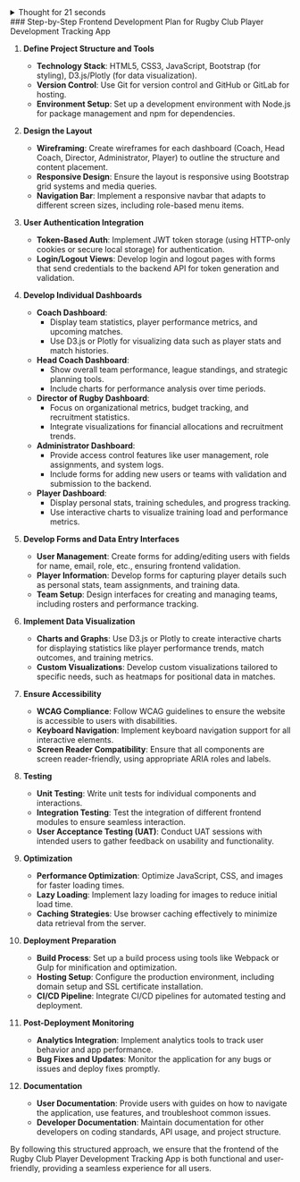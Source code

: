 <details type="reasoning" done="true" duration="21">
<summary>Thought for 21 seconds</summary>
> Alright, I'm faced with developing the frontend of a Rugby Club Player Development Tracking App. The backend has already been planned using Python, Django or Flask framework, PostgreSQL database, JWT authentication, and RESTful APIs. My task is to create a detailed step-by-step plan for the frontend that's compatible with this backend.
> 
> First, I need to understand the overall structure and requirements from the provided design document. The app will have different dashboards for coaches, head coaches, directors of rugby, administrators, and players. Each role will have specific features and access levels. There are also data models for users, players, teams, coaches, and development areas.
> 
> To start, I'll outline the frontend technologies to be used: HTML5, CSS3, JavaScript, along with Bootstrap for styling and D3.js or Plotly for data visualization. The backend is set up with RESTful APIs, so I'll need to ensure that the frontend can communicate effectively with these APIs for data fetching and submission.
> 
> I also need to consider user authentication. Since the backend uses JWT tokens for secure login sessions, I'll implement token-based authentication on the frontend. This means handling token storage securely, perhaps using HTTP-only cookies or storing them in the browser's local storage with appropriate security measures.
> 
> Next, I should plan the layout and navigation of the application. A responsive navbar that adapts to different screen sizes will be essential, providing access to different sections based on the user’s role. For example, a coach might see options related to their team and players, while an administrator would have broader access control features.
> 
> For each dashboard, I'll need to design specific views. For instance, the coach's dashboard should display team statistics, player performance metrics, and upcoming matches. Visualizations using D3.js or Plotly can help present this data effectively. Similarly, the player’s view might include their personal stats, training schedules, and progress tracking.
> 
> I also need to think about form submissions for adding new users, players, or teams. These forms should be user-friendly and validate inputs on both the frontend and backend sides to ensure data integrity.
> 
> Another critical aspect is ensuring accessibility and usability. Proper contrast ratios, keyboard navigation support, and screen reader compatibility will make the app accessible to a wider range of users.
> 
> Testing is another important step. I'll need to perform unit testing for individual components, integration testing for the overall application flow, and user acceptance testing to gather feedback on usability.
> 
> Finally, deployment considerations include setting up a production environment, configuring routing, and ensuring that the frontend can dynamically fetch content from the backend APIs.
> 
> Throughout this process, I must maintain close communication with the backend developers to align our efforts, resolve any API endpoint issues, and ensure seamless integration between the frontend and backend systems.
</details>
### Step-by-Step Frontend Development Plan for Rugby Club Player Development Tracking App

1. **Define Project Structure and Tools**
   - **Technology Stack**: HTML5, CSS3, JavaScript, Bootstrap (for styling), D3.js/Plotly (for data visualization).
   - **Version Control**: Use Git for version control and GitHub or GitLab for hosting.
   - **Environment Setup**: Set up a development environment with Node.js for package management and npm for dependencies.

2. **Design the Layout**
   - **Wireframing**: Create wireframes for each dashboard (Coach, Head Coach, Director, Administrator, Player) to outline the structure and content placement.
   - **Responsive Design**: Ensure the layout is responsive using Bootstrap grid systems and media queries.
   - **Navigation Bar**: Implement a responsive navbar that adapts to different screen sizes, including role-based menu items.

3. **User Authentication Integration**
   - **Token-Based Auth**: Implement JWT token storage (using HTTP-only cookies or secure local storage) for authentication.
   - **Login/Logout Views**: Develop login and logout pages with forms that send credentials to the backend API for token generation and validation.

4. **Develop Individual Dashboards**
   - **Coach Dashboard**:
     - Display team statistics, player performance metrics, and upcoming matches.
     - Use D3.js or Plotly for visualizing data such as player stats and match histories.
   - **Head Coach Dashboard**:
     - Show overall team performance, league standings, and strategic planning tools.
     - Include charts for performance analysis over time periods.
   - **Director of Rugby Dashboard**:
     - Focus on organizational metrics, budget tracking, and recruitment statistics.
     - Integrate visualizations for financial allocations and recruitment trends.
   - **Administrator Dashboard**:
     - Provide access control features like user management, role assignments, and system logs.
     - Include forms for adding new users or teams with validation and submission to the backend.
   - **Player Dashboard**:
     - Display personal stats, training schedules, and progress tracking.
     - Use interactive charts to visualize training load and performance metrics.

5. **Develop Forms and Data Entry Interfaces**
   - **User Management**: Create forms for adding/editing users with fields for name, email, role, etc., ensuring frontend validation.
   - **Player Information**: Develop forms for capturing player details such as personal stats, team assignments, and training data.
   - **Team Setup**: Design interfaces for creating and managing teams, including rosters and performance tracking.

6. **Implement Data Visualization**
   - **Charts and Graphs**: Use D3.js or Plotly to create interactive charts for displaying statistics like player performance trends, match outcomes, and training metrics.
   - **Custom Visualizations**: Develop custom visualizations tailored to specific needs, such as heatmaps for positional data in matches.

7. **Ensure Accessibility**
   - **WCAG Compliance**: Follow WCAG guidelines to ensure the website is accessible to users with disabilities.
   - **Keyboard Navigation**: Implement keyboard navigation support for all interactive elements.
   - **Screen Reader Compatibility**: Ensure that all components are screen reader-friendly, using appropriate ARIA roles and labels.

8. **Testing**
   - **Unit Testing**: Write unit tests for individual components and interactions.
   - **Integration Testing**: Test the integration of different frontend modules to ensure seamless interaction.
   - **User Acceptance Testing (UAT)**: Conduct UAT sessions with intended users to gather feedback on usability and functionality.

9. **Optimization**
   - **Performance Optimization**: Optimize JavaScript, CSS, and images for faster loading times.
   - **Lazy Loading**: Implement lazy loading for images to reduce initial load time.
   - **Caching Strategies**: Use browser caching effectively to minimize data retrieval from the server.

10. **Deployment Preparation**
    - **Build Process**: Set up a build process using tools like Webpack or Gulp for minification and optimization.
    - **Hosting Setup**: Configure the production environment, including domain setup and SSL certificate installation.
    - **CI/CD Pipeline**: Integrate CI/CD pipelines for automated testing and deployment.

11. **Post-Deployment Monitoring**
    - **Analytics Integration**: Implement analytics tools to track user behavior and app performance.
    - **Bug Fixes and Updates**: Monitor the application for any bugs or issues and deploy fixes promptly.

12. **Documentation**
    - **User Documentation**: Provide users with guides on how to navigate the application, use features, and troubleshoot common issues.
    - **Developer Documentation**: Maintain documentation for other developers on coding standards, API usage, and project structure.

By following this structured approach, we ensure that the frontend of the Rugby Club Player Development Tracking App is both functional and user-friendly, providing a seamless experience for all users.